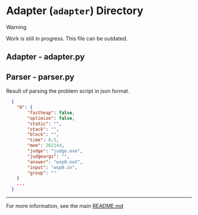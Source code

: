 # Adapter (`adapter`) Directory

> [!WARNING]
> Work is still in progress. This file can be outdated.

## Adapter - adapter.py

## Parser - parser.py
Result of parsing the problem script in json format.
```json
  {
    "0": {
        "fastheap": false,
        "optimize": false,
        "static": "",
        "stack": "",
        "block": "",
        "time": 0.5,
        "mem": 262144,
        "judge": "judge.exe",
        "judgeargs": "",
        "answer": "wsp0.out",
        "input": "wsp0.in",
        "group": ""
    }
    ...
  }
```

---
For more information, see the main [README.md](../../README.md)